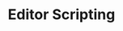 ---
title: "Editor Scripting"
description: "Everything related to editor scripting."
slug: "editor"
style:
    background: "#E7984C"
---